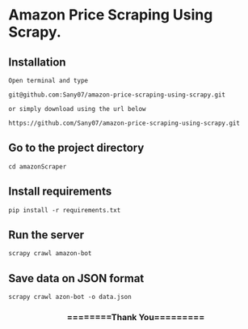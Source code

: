 
# Amazon Price Scraping Using Scrapy.
  

## Installation 

```
Open terminal and type

git@github.com:Sany07/amazon-price-scraping-using-scrapy.git

or simply download using the url below

https://github.com/Sany07/amazon-price-scraping-using-scrapy.git
```

## Go to the project directory

```
cd amazonScraper
```

## Install requirements

```
pip install -r requirements.txt
```

## Run the server

```
scrapy crawl amazon-bot
```

## Save data on JSON format

```
scrapy crawl azon-bot -o data.json
```

<div align="center">
    <h3>========Thank You=========</h3>
</div>


